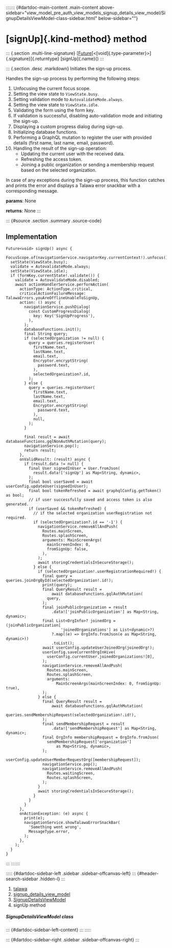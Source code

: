 ::::::: {#dartdoc-main-content .main-content above-sidebar="view_model_pre_auth_view_models_signup_details_view_model/SignupDetailsViewModel-class-sidebar.html" below-sidebar=""}
<div>

# [signUp]{.kind-method} method

</div>

::: {.section .multi-line-signature}
[[Future](https://api.flutter.dev/flutter/dart-core/Future-class.html)[\<[void]{.type-parameter}\>]{.signature}]{.returntype}
[signUp]{.name}()
:::

::: {.section .desc .markdown}
Initiates the sign-up process.

Handles the sign-up process by performing the following steps:

1.  Unfocusing the current focus scope.
2.  Setting the view state to `ViewState.busy`.
3.  Setting validation mode to `AutovalidateMode.always`.
4.  Setting the view state to `ViewState.idle`.
5.  Validating the form using the form key.
6.  If validation is successful, disabling auto-validation mode and
    initiating the sign-up.
7.  Displaying a custom progress dialog during sign-up.
8.  Initializing database functions.
9.  Performing a GraphQL mutation to register the user with provided
    details (first name, last name, email, password).
10. Handling the result of the sign-up operation:
    -   Updating the current user with the received data.
    -   Refreshing the access token.
    -   Joining a public organization or sending a membership request
        based on the selected organization.

In case of any exceptions during the sign-up process, this function
catches and prints the error and displays a Talawa error snackbar with a
corresponding message.

**params**: None

**returns**: None
:::

::: {#source .section .summary .source-code}
## Implementation

``` language-dart
Future<void> signUp() async {
  FocusScope.of(navigationService.navigatorKey.currentContext!).unfocus();
  setState(ViewState.busy);
  validate = AutovalidateMode.always;
  setState(ViewState.idle);
  if (formKey.currentState!.validate()) {
    validate = AutovalidateMode.disabled;
    await actionHandlerService.performAction(
      actionType: ActionType.critical,
      criticalActionFailureMessage: TalawaErrors.youAreOfflineUnableToSignUp,
      action: () async {
        navigationService.pushDialog(
          const CustomProgressDialog(
            key: Key('SignUpProgress'),
          ),
        );
        databaseFunctions.init();
        final String query;
        if (selectedOrganization != null) {
          query = queries.registerUser(
            firstName.text,
            lastName.text,
            email.text,
            Encryptor.encryptString(
              password.text,
            ),
            selectedOrganization?.id,
          );
        } else {
          query = queries.registerUser(
            firstName.text,
            lastName.text,
            email.text,
            Encryptor.encryptString(
              password.text,
            ),
            null,
          );
        }

        final result = await databaseFunctions.gqlNonAuthMutation(query);
        navigationService.pop();
        return result;
      },
      onValidResult: (result) async {
        if (result.data != null) {
          final User signedInUser = User.fromJson(
            result.data!['signUp'] as Map<String, dynamic>,
          );
          final bool userSaved = await userConfig.updateUser(signedInUser);
          final bool tokenRefreshed = await graphqlConfig.getToken() as bool;
          // if user successfully saved and access token is also generated.
          if (userSaved && tokenRefreshed) {
            // if the selected organization userRegistration not required.
            if (selectedOrganization?.id == '-1') {
              navigationService.removeAllAndPush(
                Routes.mainScreen,
                Routes.splashScreen,
                arguments: MainScreenArgs(
                  mainScreenIndex: 0,
                  fromSignUp: false,
                ),
              );
              await storingCredentialsInSecureStorage();
            } else {
              if (selectedOrganization!.userRegistrationRequired!) {
                final query = queries.joinOrgById(selectedOrganization!.id!);
                print(query);
                final QueryResult result =
                    await databaseFunctions.gqlAuthMutation(
                  query,
                );
                final joinPublicOrganization = result
                    .data!['joinPublicOrganization'] as Map<String, dynamic>;
                final List<OrgInfo>? joinedOrg = (joinPublicOrganization[
                        'joinedOrganizations'] as List<dynamic>?)
                    ?.map((e) => OrgInfo.fromJson(e as Map<String, dynamic>))
                    .toList();
                await userConfig.updateUserJoinedOrg(joinedOrg!);
                userConfig.saveCurrentOrgInHive(
                  userConfig.currentUser.joinedOrganizations![0],
                );
                navigationService.removeAllAndPush(
                  Routes.mainScreen,
                  Routes.splashScreen,
                  arguments:
                      MainScreenArgs(mainScreenIndex: 0, fromSignUp: true),
                );
              } else {
                final QueryResult result =
                    await databaseFunctions.gqlAuthMutation(
                  queries.sendMembershipRequest(selectedOrganization!.id!),
                );
                final sendMembershipRequest = result
                    .data!['sendMembershipRequest'] as Map<String, dynamic>;
                final OrgInfo membershipRequest = OrgInfo.fromJson(
                  sendMembershipRequest['organization']
                      as Map<String, dynamic>,
                );
                userConfig.updateUserMemberRequestOrg([membershipRequest]);
                navigationService.pop();
                navigationService.removeAllAndPush(
                  Routes.waitingScreen,
                  Routes.splashScreen,
                );
              }
              await storingCredentialsInSecureStorage();
            }
          }
        }
      },
      onActionException: (e) async {
        print(e);
        navigationService.showTalawaErrorSnackBar(
          'Something went wrong',
          MessageType.error,
        );
      },
    );
  }
}
```
:::
:::::::

::::: {#dartdoc-sidebar-left .sidebar .sidebar-offcanvas-left}
::: {#header-search-sidebar .hidden-l}
:::

1.  [talawa](../../index.html)
2.  [signup_details_view_model](../../view_model_pre_auth_view_models_signup_details_view_model/)
3.  [SignupDetailsViewModel](../../view_model_pre_auth_view_models_signup_details_view_model/SignupDetailsViewModel-class.html)
4.  signUp method

##### SignupDetailsViewModel class

::: {#dartdoc-sidebar-left-content}
:::
:::::

::: {#dartdoc-sidebar-right .sidebar .sidebar-offcanvas-right}
:::
